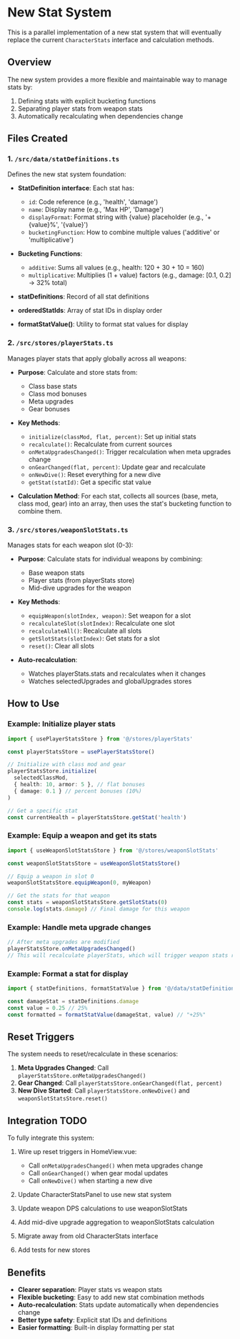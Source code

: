 # New Stat System

This is a parallel implementation of a new stat system that will eventually replace the current `CharacterStats` interface and calculation methods.

## Overview

The new system provides a more flexible and maintainable way to manage stats by:
1. Defining stats with explicit bucketing functions
2. Separating player stats from weapon stats
3. Automatically recalculating when dependencies change

## Files Created

### 1. `/src/data/statDefinitions.ts`

Defines the new stat system foundation:

- **StatDefinition interface**: Each stat has:
  - `id`: Code reference (e.g., 'health', 'damage')
  - `name`: Display name (e.g., 'Max HP', 'Damage')
  - `displayFormat`: Format string with {value} placeholder (e.g., '+{value}%', '{value}')
  - `bucketingFunction`: How to combine multiple values ('additive' or 'multiplicative')

- **Bucketing Functions**:
  - `additive`: Sums all values (e.g., health: 120 + 30 + 10 = 160)
  - `multiplicative`: Multiplies (1 + value) factors (e.g., damage: [0.1, 0.2] → 32% total)

- **statDefinitions**: Record of all stat definitions
- **orderedStatIds**: Array of stat IDs in display order
- **formatStatValue()**: Utility to format stat values for display

### 2. `/src/stores/playerStats.ts`

Manages player stats that apply globally across all weapons:

- **Purpose**: Calculate and store stats from:
  - Class base stats
  - Class mod bonuses
  - Meta upgrades
  - Gear bonuses

- **Key Methods**:
  - `initialize(classMod, flat, percent)`: Set up initial stats
  - `recalculate()`: Recalculate from current sources
  - `onMetaUpgradesChanged()`: Trigger recalculation when meta upgrades change
  - `onGearChanged(flat, percent)`: Update gear and recalculate
  - `onNewDive()`: Reset everything for a new dive
  - `getStat(statId)`: Get a specific stat value

- **Calculation Method**:
  For each stat, collects all sources (base, meta, class mod, gear) into an array, then uses the stat's bucketing function to combine them.

### 3. `/src/stores/weaponSlotStats.ts`

Manages stats for each weapon slot (0-3):

- **Purpose**: Calculate stats for individual weapons by combining:
  - Base weapon stats
  - Player stats (from playerStats store)
  - Mid-dive upgrades for the weapon

- **Key Methods**:
  - `equipWeapon(slotIndex, weapon)`: Set weapon for a slot
  - `recalculateSlot(slotIndex)`: Recalculate one slot
  - `recalculateAll()`: Recalculate all slots
  - `getSlotStats(slotIndex)`: Get stats for a slot
  - `reset()`: Clear all slots

- **Auto-recalculation**:
  - Watches playerStats.stats and recalculates when it changes
  - Watches selectedUpgrades and globalUpgrades stores

## How to Use

### Example: Initialize player stats

```typescript
import { usePlayerStatsStore } from '@/stores/playerStats'

const playerStatsStore = usePlayerStatsStore()

// Initialize with class mod and gear
playerStatsStore.initialize(
  selectedClassMod,
  { health: 10, armor: 5 }, // flat bonuses
  { damage: 0.1 } // percent bonuses (10%)
)

// Get a specific stat
const currentHealth = playerStatsStore.getStat('health')
```

### Example: Equip a weapon and get its stats

```typescript
import { useWeaponSlotStatsStore } from '@/stores/weaponSlotStats'

const weaponSlotStatsStore = useWeaponSlotStatsStore()

// Equip a weapon in slot 0
weaponSlotStatsStore.equipWeapon(0, myWeapon)

// Get the stats for that weapon
const stats = weaponSlotStatsStore.getSlotStats(0)
console.log(stats.damage) // Final damage for this weapon
```

### Example: Handle meta upgrade changes

```typescript
// After meta upgrades are modified
playerStatsStore.onMetaUpgradesChanged()
// This will recalculate playerStats, which will trigger weapon stats recalculation
```

### Example: Format a stat for display

```typescript
import { statDefinitions, formatStatValue } from '@/data/statDefinitions'

const damageStat = statDefinitions.damage
const value = 0.25 // 25%
const formatted = formatStatValue(damageStat, value) // "+25%"
```

## Reset Triggers

The system needs to reset/recalculate in these scenarios:

1. **Meta Upgrades Changed**: Call `playerStatsStore.onMetaUpgradesChanged()`
2. **Gear Changed**: Call `playerStatsStore.onGearChanged(flat, percent)`
3. **New Dive Started**: Call `playerStatsStore.onNewDive()` and `weaponSlotStatsStore.reset()`

## Integration TODO

To fully integrate this system:

1. Wire up reset triggers in HomeView.vue:
   - Call `onMetaUpgradesChanged()` when meta upgrades change
   - Call `onGearChanged()` when gear modal updates
   - Call `onNewDive()` when starting a new dive

2. Update CharacterStatsPanel to use new stat system
3. Update weapon DPS calculations to use weaponSlotStats
4. Add mid-dive upgrade aggregation to weaponSlotStats calculation
5. Migrate away from old CharacterStats interface
6. Add tests for new stores

## Benefits

- **Clearer separation**: Player stats vs weapon stats
- **Flexible bucketing**: Easy to add new stat combination methods
- **Auto-recalculation**: Stats update automatically when dependencies change
- **Better type safety**: Explicit stat IDs and definitions
- **Easier formatting**: Built-in display formatting per stat
